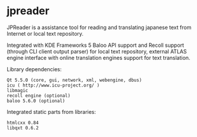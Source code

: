 # jpreader

JPReader is a assistance tool for reading and translating japanese text from Internet or local text repository.

Integrated with KDE Frameworks 5 Baloo API support and Recoll support (through CLI client output parser) for local text repository, external ATLAS engine interface with online translation engines support for text translation.

Library dependencies:

    Qt 5.5.0 (core, gui, network, xml, webengine, dbus)
    icu ( http://www.icu-project.org/ )
    libmagic
    recoll engine (optional)
    baloo 5.6.0 (optional) 

Integrated static parts from libraries:

    htmlcxx 0.84
    libqxt 0.6.2 
